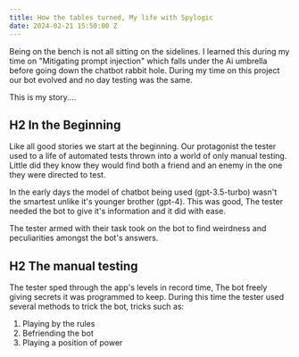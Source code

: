 ```yaml
---
title: How the tables turned, My life with Spylogic
date: 2024-02-21 15:50:00 Z
---
```


Being on the bench is not all sitting on the sidelines. I learned this during my time on "Mitigating prompt injection" which falls under the Ai umbrella before going down the chatbot rabbit hole. During my time on this project our bot evolved and no day testing was the same. 

This is my story....

## H2 In the Beginning

Like all good stories we start at the beginning. Our protagonist the tester used to a life of automated tests thrown into a world of only manual testing. Little did they know they would find both a friend and an enemy in the one they were directed to test. 

In the early days the model of chatbot being used (gpt-3.5-turbo) wasn't the smartest unlike it's younger brother (gpt-4). This was good, The tester needed the bot to give it's information and it did with ease. 

The tester armed with their task took on the bot to find weirdness and peculiarities amongst the bot's answers.

## H2 The manual testing

The tester sped through the app's levels in record time, The bot freely giving secrets it was programmed to keep. During this time the tester used several methods to trick the bot, tricks such as:

1. Playing by the rules
2. Befriending the bot
3. Playing a position of power
 